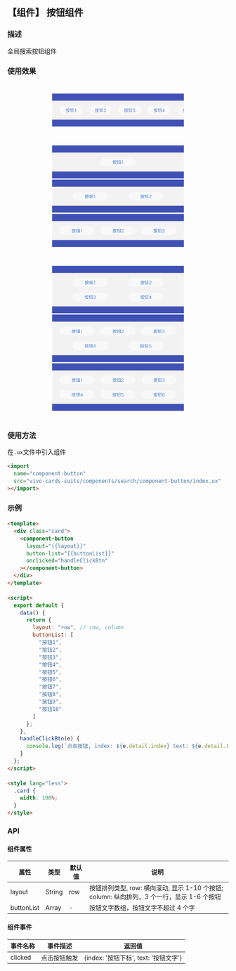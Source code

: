 ## 【组件】 按钮组件

### 描述

全局搜索按钮组件

### 使用效果

<div style="text-align: center;margin: 40px;">
  <img src="../../assets/search-component-button-10.jpg" style="width:300px" alt="search-component-button-10"/>
</div>
<div style="text-align: center;margin: 40px;">
  <img src="../../assets/search-component-button-1.jpg" style="width:300px" alt="search-component-button-1"/>
  <img src="../../assets/search-component-button-2.jpg" style="width:300px" alt="search-component-button-2"/>
  <img src="../../assets/search-component-button-3.jpg" style="width:300px" alt="search-component-button-3"/>
</div>
<div style="text-align: center;margin: 40px;">
  <img src="../../assets/search-component-button-4.jpg" style="width:300px" alt="search-component-button-4"/>
  <img src="../../assets/search-component-button-5.jpg" style="width:300px" alt="search-component-button-5"/>
  <img src="../../assets/search-component-button-6.jpg" style="width:300px" alt="search-component-button-6"/>
</div>

### 使用方法

在`.ux`文件中引入组件

```html
<import
  name="component-button"
  src="vivo-cards-suits/components/search/component-button/index.ux"
></import>
```

### 示例

```html
<template>
  <div class="card">
    <component-button
      layout="{{layout}}"
      button-list="{{buttonList}}"
      onclicked="handleClickBtn"
    ></component-button>
  </div>
</template>

<script>
  export default {
    data() {
      return {
        layout: "row", // row, column
        buttonList: [
          "按钮1",
          "按钮2",
          "按钮3",
          "按钮4",
          "按钮5",
          "按钮6",
          "按钮7",
          "按钮8",
          "按钮9",
          "按钮10"
        ]
      };
    },
    handleClickBtn(e) {
      console.log(`点击按钮, index: ${e.detail.index} text: ${e.detail.text}`);
    }
  };
</script>

<style lang="less">
  .card {
    width: 100%;
  }
</style>
```

### API

#### 组件属性

| 属性       | 类型   | 默认值 | 说明                                                                                       |
| ---------- | ------ | ------ | ------------------------------------------------------------------------------------------ |
| layout     | String | row    | 按钮排列类型, row: 横向滚动, 显示 1-10 个按钮; column: 纵向排列，3 个一行，显示 1-6 个按钮 |
| buttonList | Array  | -      | 按钮文字数组，按钮文字不超过 4 个字                                                        |

#### 组件事件

| 事件名称 | 事件描述     | 返回值                                |
| -------- | ------------ | ------------------------------------- |
| clicked  | 点击按钮触发 | {index: '按钮下标', text: '按钮文字'} |
